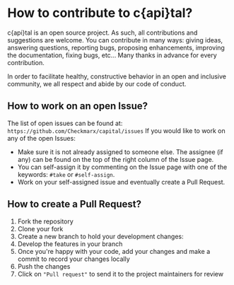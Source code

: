 # How to contribute to c{api}tal?

c{api}tal is an open source project. As such, all contributions and suggestions are welcome.
You can contribute in many ways: giving ideas, answering questions, reporting bugs, proposing enhancements, 
improving the documentation, fixing bugs, etc...
Many thanks in advance for every contribution.

In order to facilitate healthy, constructive behavior in an open and inclusive community, 
we all respect and abide by our code of conduct.

## How to work on an open Issue?

The list of open issues can be found at: `https://github.com/Checkmarx/capital/issues`
If you would like to work on any of the open Issues:
- Make sure it is not already assigned to someone else. 
The assignee (if any) can be found on the top of the right column of the Issue page. 
- You can self-assign it by commenting on the Issue page with one of the keywords: `#take` or `#self-assign`. 
- Work on your self-assigned issue and eventually create a Pull Request.


## How to create a Pull Request?

1. Fork the repository
2. Clone your fork
3. Create a new branch to hold your development changes:
4. Develop the features in your branch
5. Once you're happy with your code, add your changes and make a commit to record your changes locally
6. Push the changes
7. Click on `"Pull request"` to send it to the project maintainers for review
